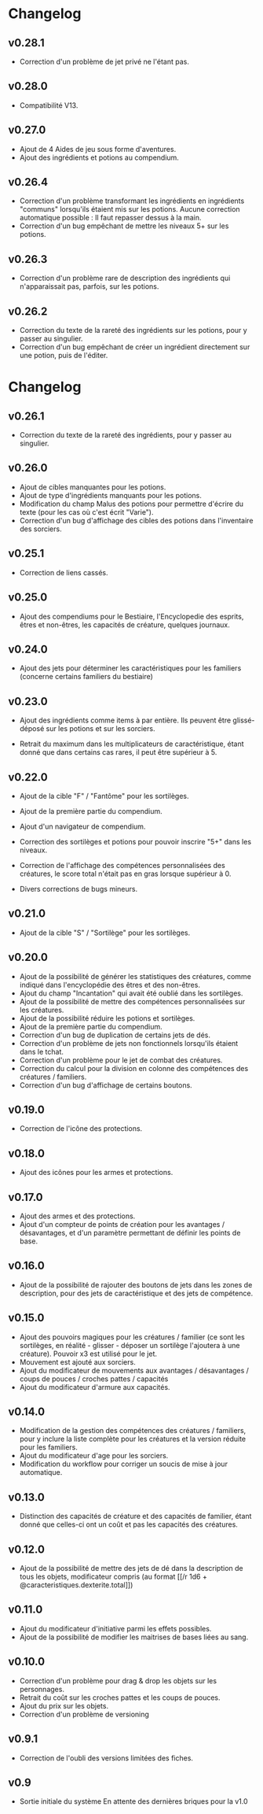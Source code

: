 # Changelog
## v0.28.1
- Correction d'un problème de jet privé ne l'étant pas.

## v0.28.0
- Compatibilité V13.

## v0.27.0
- Ajout de 4 Aides de jeu sous forme d'aventures.
- Ajout des ingrédients et potions au compendium.

## v0.26.4
- Correction d'un problème transformant les ingrédients en ingrédients "communs" lorsqu'ils étaient mis sur les potions.
Aucune correction automatique possible : Il faut repasser dessus à la main.
- Correction d'un bug empêchant de mettre les niveaux 5+ sur les potions.

## v0.26.3
- Correction d'un problème rare de description des ingrédients qui n'apparaissait pas, parfois, sur les potions.

## v0.26.2
- Correction du texte de la rareté des ingrédients sur les potions, pour y passer au singulier.
- Correction d'un bug empêchant de créer un ingrédient directement sur une potion, puis de l'éditer.

# Changelog
## v0.26.1
- Correction du texte de la rareté des ingrédients, pour y passer au singulier.

## v0.26.0
- Ajout de cibles manquantes pour les potions.
- Ajout de type d'ingrédients manquants pour les potions.
- Modification du champ Malus des potions pour permettre d'écrire du texte (pour les cas où c'est écrit "Varie").
- Correction d'un bug d'affichage des cibles des potions dans l'inventaire des sorciers.

## v0.25.1
- Correction de liens cassés.

## v0.25.0
- Ajout des compendiums pour le Bestiaire, l'Encyclopedie des esprits, êtres et non-êtres, les capacités de créature, quelques journaux.

## v0.24.0
- Ajout des jets pour déterminer les caractéristiques pour les familiers (concerne certains familiers du bestiaire)

## v0.23.0
- Ajout des ingrédients comme items à par entière.
Ils peuvent être glissé-déposé sur les potions et sur les sorciers.

- Retrait du maximum dans les multiplicateurs de caractéristique, étant donné que dans certains cas rares, il peut être supérieur à 5.

## v0.22.0
- Ajout de la cible "F" / "Fantôme" pour les sortilèges.
- Ajout de la première partie du compendium.
- Ajout d'un navigateur de compendium.

- Correction des sortilèges et potions pour pouvoir inscrire "5+" dans les niveaux.
- Correction de l'affichage des compétences personnalisées des créatures, le score total n'était pas en gras lorsque supérieur à 0.
- Divers corrections de bugs mineurs.

## v0.21.0
- Ajout de la cible "S" / "Sortilège" pour les sortilèges.

## v0.20.0
- Ajout de la possibilité de générer les statistiques des créatures, comme indiqué dans l'encyclopédie des êtres et des non-êtres.
- Ajout du champ "Incantation" qui avait été oublié dans les sortilèges.
- Ajout de la possibilité de mettre des compétences personnalisées sur les créatures.
- Ajout de la possibilité réduire les potions et sortilèges.
- Ajout de la première partie du compendium.
- Correction d'un bug de duplication de certains jets de dés.
- Correction d'un problème de jets non fonctionnels lorsqu'ils étaient dans le tchat.
- Correction d'un problème pour le jet de combat des créatures.
- Correction du calcul pour la division en colonne des compétences des créatures / familiers.
- Correction d'un bug d'affichage de certains boutons.

## v0.19.0
- Correction de l'icône des protections.

## v0.18.0
- Ajout des icônes pour les armes et protections.

## v0.17.0
- Ajout des armes et des protections.
- Ajout d'un compteur de points de création pour les avantages / désavantages, et d'un paramètre permettant de définir les points de base.

## v0.16.0
- Ajout de la possibilité de rajouter des boutons de jets dans les zones de description, pour des jets de caractéristique et des jets de compétence.

## v0.15.0
- Ajout des pouvoirs magiques pour les créatures / familier (ce sont les sortilèges, en réalité - glisser - déposer un sortilège l'ajoutera à une créature).
Pouvoir x3 est utilisé pour le jet.
- Mouvement est ajouté aux sorciers.
- Ajout du modificateur de mouvements aux avantages / désavantages / coups de pouces / croches pattes / capacités
- Ajout du modificateur d'armure aux capacités.

## v0.14.0
- Modification de la gestion des compétences des créatures / familiers, pour y inclure la liste complète pour les créatures et la version réduite pour les familiers.
- Ajout du modificateur d'age pour les sorciers.
- Modification du workflow pour corriger un soucis de mise à jour automatique.

## v0.13.0
- Distinction des capacités de créature et des capacités de familier, étant donné que celles-ci ont un coût et pas les capacités des créatures.

## v0.12.0
- Ajout de la possibilité de mettre des jets de dé dans la description de tous les objets, modificateur compris (au format [[/r 1d6 + @caracteristiques.dexterite.total]])

## v0.11.0
- Ajout du modificateur d'initiative parmi les effets possibles.
- Ajout de la possibilité de modifier les maitrises de bases liées au sang.

## v0.10.0
- Correction d'un problème pour drag & drop les objets sur les personnages.
- Retrait du coût sur les croches pattes et les coups de pouces.
- Ajout du prix sur les objets.
- Correction d'un problème de versioning

## v0.9.1
- Correction de l'oubli des versions limitées des fiches.

## v0.9
- Sortie initiale du système
En attente des dernières briques pour la v1.0